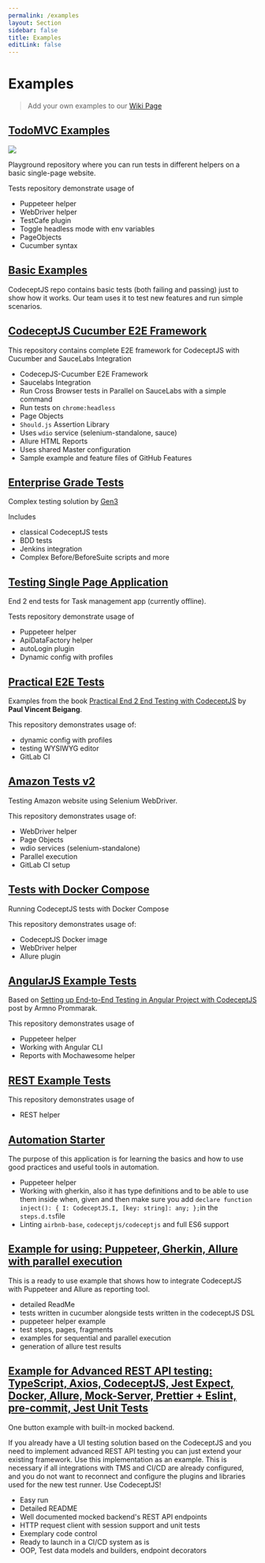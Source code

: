 ```yaml
---
permalink: /examples
layout: Section
sidebar: false
title: Examples
editLink: false
---
```


# Examples
> Add your own examples to our [Wiki Page](https://github.com/codeceptjs/CodeceptJS/wiki/Examples)
## [TodoMVC Examples](https://github.com/codecept-js/examples)

![](https://github.com/codecept-js/examples/raw/master/todo.png)

Playground repository where you can run tests in different helpers on a basic single-page website.

Tests repository demonstrate usage of

* Puppeteer helper
* WebDriver helper
* TestCafe plugin
* Toggle headless mode with env variables
* PageObjects
* Cucumber syntax

## [Basic Examples](https://github.com/Codeception/CodeceptJS/tree/master/examples)

CodeceptJS repo contains basic tests (both failing and passing) just to show how it works.
Our team uses it to test new features and run simple scenarios.


## [CodeceptJS Cucumber E2E Framework](https://github.com/gkushang/codeceptjs-e2e)

This repository contains complete E2E framework for CodeceptJS with Cucumber and SauceLabs Integration

* CodecepJS-Cucumber E2E Framework
* Saucelabs Integration
* Run Cross Browser tests in Parallel on SauceLabs with a simple command
* Run tests on `chrome:headless`
* Page Objects
* `Should.js` Assertion Library
* Uses `wdio` service (selenium-standalone, sauce)
* Allure HTML Reports
* Uses shared Master configuration
* Sample example and feature files of GitHub Features

## [Enterprise Grade Tests](https://github.com/uc-cdis/gen3-qa)

Complex testing solution by [Gen3](https://github.com/uc-cdis/gen3-qa) 

Includes 

* classical CodeceptJS tests
* BDD tests
* Jenkins integration
* Complex Before/BeforeSuite scripts and more

## [Testing Single Page Application](https://github.com/bugiratracker/codeceptjs-demo)

End 2 end tests for Task management app (currently offline).

Tests repository demonstrate usage of

* Puppeteer helper
* ApiDataFactory helper
* autoLogin plugin
* Dynamic config with profiles

## [Practical E2E Tests](https://gitlab.com/paulvincent/codeceptjs-e2e-testing)

Examples from the book [Practical End 2 End Testing with CodeceptJS](https://leanpub.com/codeceptjs/) by **Paul Vincent Beigang**. 

This repository demonstrates usage of:

* dynamic config with profiles
* testing WYSIWYG editor
* GitLab CI

## [Amazon Tests v2](https://gitlab.com/thanhnguyendh/codeceptjs-wdio-services)

Testing Amazon website using Selenium WebDriver.

This repository demonstrates usage of:

* WebDriver helper
* Page Objects
* wdio services (selenium-standalone)
* Parallel execution
* GitLab CI setup

## [Tests with Docker Compose](https://github.com/mathesouza/codeceptjs-docker-compose)

Running CodeceptJS tests with Docker Compose

This repository demonstrates usage of:

* CodeceptJS Docker image 
* WebDriver helper
* Allure plugin


## [AngularJS Example Tests](https://github.com/armno/angular-e2e-codeceptjs-example)

Based on [Setting up End-to-End Testing in Angular Project with CodeceptJS](https://medium.com/@armno/setting-up-end-to-end-testing-in-angular-project-with-codeceptjs-ac1784de3420) post by Armno Prommarak.

This repository demonstrates usage of

* Puppeteer helper
* Working with Angular CLI
* Reports with Mochawesome helper

## [REST Example Tests](https://github.com/PeterNgTr/codeceptjs-rest-demo)

This repository demonstrates usage of

* REST helper

## [Automation Starter](https://github.com/sjorrillo/automation-starter)

The purpose of this application is for learning the basics and how to use good practices and useful tools in automation.

* Puppeteer helper
* Working with gherkin, also it has type definitions and to be able to use them inside when, given and then make sure you add `declare function inject(): { I: CodeceptJS.I, [key: string]: any; };`in the `steps.d.ts`file 
* Linting `airbnb-base`, `codeceptjs/codeceptjs` and full ES6 support

## [Example for using: Puppeteer, Gherkin, Allure with parallel execution](https://github.com/SchnuckySchuster/codeceptJSExample)

This is a ready to use example that shows how to integrate CodeceptJS with Puppeteer and Allure as reporting tool.

* detailed ReadMe
* tests written in cucumber alongside tests written in the codeceptJS DSL
* puppeteer helper example
* test steps, pages, fragments
* examples for sequential and parallel execution
* generation of allure test results  

## [Example for Advanced REST API testing: TypeScript, Axios, CodeceptJS, Jest Expect, Docker, Allure, Mock-Server, Prettier + Eslint, pre-commit, Jest Unit Tests ](https://github.com/EgorBodnar/rest-axios-codeceptjs-allure-docker-test-example)
One button example with built-in mocked backend. 

If you already have a UI testing solution based on the CodeceptJS and you need to implement advanced REST API testing you can just extend your existing framework. Use this implementation as an example.
This is necessary if all integrations with TMS and CI/CD are already configured, and you do not want to reconnect and configure the plugins and libraries used for the new test runner. Use CodeceptJS!

* Easy run
* Detailed README
* Well documented mocked backend's REST API endpoints
* HTTP request client with session support and unit tests
* Exemplary code control
* Ready to launch in a CI/CD system as is
* OOP, Test data models and builders, endpoint decorators
